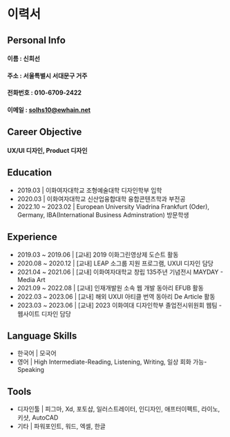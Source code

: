 # 이력서

## Personal Info
#### 이름 : 신희선
#### 주소 : 서울특별시 서대문구 거주
#### 전화번호 : 010-6709-2422
#### 이메일 : solhs10@ewhain.net


## Career Objective
#### UX/UI 디자인, Product 디자인


## Education
- 2019.03 | 이화여자대학교 조형예술대학 디자인학부 입학
- 2020.03 | 이화여자대학교 신산업융합대학 융합콘텐츠학과 부전공
- 2022.10 ~ 2023.02 | European University Viadrina Frankfurt (Oder), Germany, IBA(International Business Adminstration) 방문학생


## Experience
- 2019.03 ~ 2019.06 | [교내] 2019 이화그린영상제 도슨트 활동
- 2020.08 ~ 2020.12 | [교내] LEAP 소그룹 지원 프로그램, UXUI 디자인 담당
- 2021.04 ~ 2021.06 | [교내] 이화여자대학교 창립 135주년 기념전시 MAYDAY - Media Art
- 2021.09 ~ 2022.08 | [교내] 인재개발원 소속 웹 개발 동아리 EFUB 활동
- 2022.03 ~ 2023.06 | [교내] 해외 UXUI 아티클 번역 동아리 De Article 활동
- 2023.03 ~ 2023.06 | [교내] 2023 이화여대 디자인학부 졸업전시위원회 웹팀 - 웹사이트 디자인 담당 

 
## Language Skills
- 한국어 | 모국어
- 영어 | High Intermediate-Reading, Listening, Writing, 일상 회화 가능-Speaking


## Tools
- 디자인툴 | 피그마, Xd, 포토샵, 일러스트레이터, 인디자인, 애프터이펙트, 라이노, 키샷, AutoCAD
- 기타 | 파워포인트, 워드, 엑셀, 한글




